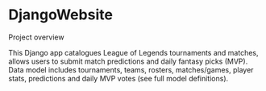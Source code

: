 # DjangoWebsite

Project overview

This Django app catalogues League of Legends tournaments and matches, allows users to submit match predictions and daily fantasy picks (MVP). Data model includes tournaments, teams, rosters, matches/games, player stats, predictions and daily MVP votes (see full model definitions).
